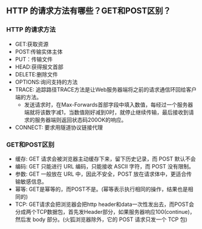 ## HTTP 的请求方法有哪些？GET和POST区别？
### HTTP 的请求方法
- GET:获取资源
- POST:传输实体主体
- PUT：传输文件
- HEAD:获得报文首部
- DELETE:删除文件
- OPTIONS:询问支持的方法
- TRACE: 追踪路径TRACE方法是让Web服务器端将之前的请求通信环回给客户端的方法。
    - 发送请求时，在Max-Forwards首部字段中填入数值，每经过一个服务器端就将该数字减1，当数值刚好减到0时，就停止继续传输，最后接收到请求的服务器端则返回状态码200OK的响应。
- CONNECT: 要求用隧道协议链接代理

### GET和POST区别
- 缓存: GET 请求会被浏览器主动缓存下来，留下历史记录，而 POST 默认不会
- 编码: GET 只能进行 URL 编码，只能接收 ASCII 字符，而 POST 没有限制。
- 参数: GET 一般放在 URL 中，因此不安全，POST 放在请求体中，更适合传输敏感信息。
- 幂等: GET是幂等的，而POST不是。(幂等表示执行相同的操作，结果也是相同的)
- TCP: GET请求会把浏览器会把http header和data一次性发出去，而POST会分成两个TCP数据包，首先发Header部分，如果服务器响应100(continue)， 然后发 body 部分。(火狐浏览器除外，它的 POST 请求只发一个 TCP 包)

